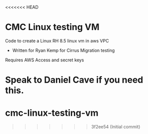 <<<<<<< HEAD
# CMC Linux testing VM

Code to create a Linux RH 8.5 linux vm in aws VPC 
- Written for Ryan Kemp for Cirrus Migration testing

Requires AWS Access and secret keys

Speak to Daniel Cave if you need this.
=======
# cmc-linux-testing-vm
>>>>>>> 3f2ee54 (Initial commit)
